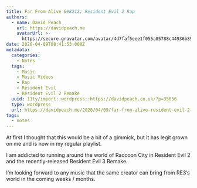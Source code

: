 ```yaml
---
title: Far From Alive &#8212; Resident Evil 2 Rap
authors:
  - name: David Peach
    url: https://davidpeach.me
    avatarUrl: >-
      https://secure.gravatar.com/avatar/4d7faf5eee1f055a85788c44936b8995eaab6dfb004e7854ec747ccb272e91ee?s=96&d=mm&r=g
date: 2020-04-09T08:41:53.000Z
metadata:
  categories:
    - Notes
  tags:
    - Music
    - Music Videos
    - Rap
    - Resident Evil
    - Resident Evil 2 Remake
  uuid: 11ty/import::wordpress::https://davidpeach.co.uk/?p=35656
  type: wordpress
  url: https://davidpeach.me/2020/04/09/far-from-alive-resident-evil-2-rap/
tags:
  - notes
---
```

At first I thought that this would be a bit of a gimmick, but it has legit grown on me and is now in my regular playlist.

I am addicted to running around the world of Raccoon City in Resident Evil 2 and the recently-released Resident Evil 3 Remake.

I’m looking forward to any music that the same creator can bring from RE3’s world in the coming weeks / months.